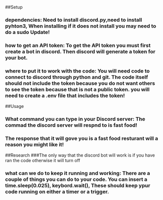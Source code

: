 ##Setup
### dependencies: Need to install discord.py,need to install pyhton3, When installing if it does not install you may need to do a sudo Update!
### how to get an API token: To get the API token you must first create a bot in discord. Then discord will generate a token for your bot.
### where to put it to work with the code: You will need code to connect to discord through python and git. The code itself should not include the token because you do not want others to see the token because that is not a public token. you will need to create a .env file that includes the token!

##Usage
### What command you can type in your Discord server: The commad the discord server will respnd to is fast food!
### The response that it will gove you is a fast food resturant will a reason you might like it!

##Research
###The only way that the discord bot will work is if you have ran the code otherwise it will turn off
### what can we do to keep it running and working: There are a couple of things you can do to your code. You can insert a time.sleep(0.025), keybord.wait(), These should keep ypur code running on either a timer or a trigger.
